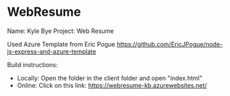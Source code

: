 # WebResume

Name: Kyle Bye
Project: Web Resume

Used Azure Template from Eric Pogue
https://github.com/EricJPogue/node-js-express-and-azure-template

Build instructions:
- Locally: Open the folder in the client folder and open "index.html"
- Online: Click on this link: https://webresume-kb.azurewebsites.net/